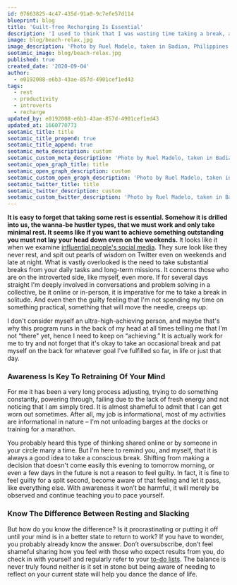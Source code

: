 ```yaml
---
id: 07663825-4c47-435d-91a0-9c7efe57d114
blueprint: blog
title: 'Guilt-free Recharging Is Essential'
description: 'I used to think that I was wasting time taking a break, a day-off, or even a short vacation. Turns out most of us should do it to stay sane and productive.'
image: blog/beach-relax.jpg
image_description: 'Photo by Ruel Madelo, taken in Badian, Philippines'
seotamic_image: blog/beach-relax.jpg
published: true
created_date: '2020-09-04'
author:
  - e0192008-e6b3-43ae-857d-4901cef1ed43
tags:
  - rest
  - productivity
  - introverts
  - recharge
updated_by: e0192008-e6b3-43ae-857d-4901cef1ed43
updated_at: 1660770773
seotamic_title: title
seotamic_title_prepend: true
seotamic_title_append: true
seotamic_meta_description: custom
seotamic_custom_meta_description: 'Photo by Ruel Madelo, taken in Badian, Philippines'
seotamic_open_graph_title: title
seotamic_open_graph_description: custom
seotamic_custom_open_graph_description: 'Photo by Ruel Madelo, taken in Badian, Philippines'
seotamic_twitter_title: title
seotamic_twitter_description: custom
seotamic_custom_twitter_description: 'Photo by Ruel Madelo, taken in Badian, Philippines'
---
```

**It is easy to forget that taking some rest is essential. Somehow it is drilled into us, the wanna-be hustler types, that we must work and only take minimal rest. It seems like if you want to achieve something outstanding you must not lay your head down even on the weekends.** It looks like it when we examine [influential people's social media](https://www.thechicagoschool.edu/insight/from-the-magazine/a-virtual-life/). They sure look like they never rest, and spit out pearls of wisdom on Twitter even on weekends and late at night. What is vastly overlooked is the need to take substantial breaks from your daily tasks and long-term missions. It concerns those who are on the introverted side, like myself, even more. If for several days straight I'm deeply involved in conversations and problem solving in a collective, be it online or in-person, it is imperative for me to take a break in solitude. And even then the guilty feeling that I'm not spending my time on something practical, something that will move the needle, creeps up.

I don't consider myself an ultra-high-achieving person, and maybe that's why this program runs in the back of my head at all times telling me that I'm not “there" yet, hence I need to keep on “achieving.” It is actually work for me to try and not forget that it's okay to take an occasional break and pat myself on the back for whatever goal I've fulfilled so far, in life or just that day. 

### Awareness Is Key To Retraining Of Your Mind

For me it has been a very long process adjusting, trying to do something constantly, powering through, failing due to the lack of fresh energy and not noticing that I am simply tired. It is almost shameful to admit that I can get worn out sometimes. After all, my job is informational, most of my activities are informational in nature – I'm not unloading barges at the docks or training for a marathon.

You probably heard this type of thinking shared online or by someone in your circle many a time. But I'm here to remind you, and myself, that it is always a good idea to take a conscious break. Shifting from making a decision that doesn't come easily this evening to tomorrow morning, or even a few days in the future is not a reason to feel guilty. In fact, it is fine to feel guilty for a split second, become aware of that feeling and let it pass, like everything else. With awareness it won’t be harmful, it will merely be observed and continue teaching you to pace yourself.

### Know The Difference Between Resting and Slacking

But how do you know the difference? Is it procrastinating or putting it off until your mind is in a better state to return to work? If you have to wonder, you probably already know the answer. Don’t oversubscribe, don’t feel shameful sharing how you feel with those who expect results from you, do check in with yourself and regularly refer to your [to-do lists](/blog/how-i-stay-productive-with-my-to-do-lists). The balance is never truly found neither is it set in stone but being aware of needing to reflect on your current state will help you dance the dance of life.
